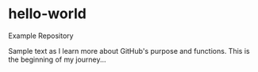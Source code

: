# hello-world
Example Repository

Sample text as I learn more about GitHub's purpose and functions. This is the beginning of my journey...
